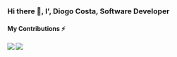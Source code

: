 ### Hi there 👋, I', Diogo Costa, Software Developer



#### My Contributions :zap:
<a href="https://github.com/diogocsbr/github-readme-stats"> 
  <img align="left" src="https://github-readme-stats.vercel.app/api?username=diogocsbr&count_private=true&show_icons=true&theme=dracula" />
</a>
<a href="https://github.com/diogocsbr/github-readme-stats">
  <img align="left" src="https://github-readme-stats.vercel.app/api/top-langs/?username=diogocsbr&theme=dracula" />
</a>

<!--
**diogocsbr/diogocsbr** is a ✨ _special_ ✨ repository because its `README.md` (this file) appears on your GitHub profile.

Here are some ideas to get you started:

- 🔭 I’m currently working on ...
- 🌱 I’m currently learning ...
- 👯 I’m looking to collaborate on ...
- 🤔 I’m looking for help with ...
- 💬 Ask me about ...
- 📫 How to reach me: ...
- 😄 Pronouns: ...
- ⚡ Fun fact: ...

dark, radical, merko, gruvbox, tokyonight, onedark, cobalt, synthwave, highcontrast, dracula


-->
